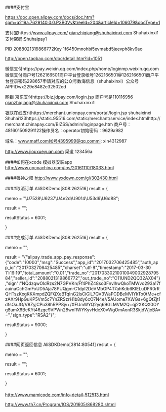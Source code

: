 ####支付宝

https://doc.open.alipay.com/docs/doc.htm?spm=a219a.7629140.0.0.P3B0Vv&treeId=204&articleId=106079&docType=1




支付宝https://www.alipay.com/ qianzhiqiang@shuhaixinxi.com Shuhaixinxi1 支付密码:Shuhaipay1

PID 2088021319866772Key 1f6450mnohbi5evmabd5jeevph8kv9ao

http://open.taobao.com/doc/detail.htm?id=1051

微信支付https://pay.weixin.qq.com/index.php/home/loginmp.weixin.qq.com微信支付商户号1262166501商户平台登录帐号1262166501@1262166501商户平台登录密码298657申请对应的公众号数海信息（shuhaixinxi）公众号APPIDwx229e8482e32502ed

网银 京东支付https://biz.jdpay.com/login.jsp 商户号是110116956 qianzhiqiang@shuhaixinxi.com Shuhaixinxi1

银联在线支付https://merchant.unionpay.com/portal/login.jsp shuhaixinxi Shuhai123https://static.95516.com/static/merchant/service/index.htmlhttp://merchant.chinapay.com/BIZSS/admin/loginpage.htm 商户号：481601509291122操作员名：operator初始密码：9629a982

域名：www.maff.com帐号4395999@qq.commi: xin4312987

http://www.jiouxueyuan.com 渠道 123456a


####如何在xcode 模拟器安装app
http://www.cocoachina.com/ios/20161110/18033.html

####兽神之叹
http://www.yxdown.com/gl/302430.html

####取消订单
AliSDKDemo[808:262516] result = {

 memo = "\U7528\U6237\U4e2d\U9014\U53d6\U6d88";

 result = "";

 resultStatus = 6001;

}

####完成订单
AliSDKDemo[808:262516] result = {

 memo = "";

 result = "{\"alipay_trade_app_pay_response\":{\"code\":\"10000\",\"msg\":\"Success\",\"app_id\":\"2017032706425485\",\"auth_app_id\":\"2017032706425485\",\"charset\":\"utf-8\",\"timestamp\":\"2017-03-30 11:16:19\",\"total_amount\":\"0.01\",\"trade_no\":\"2017033021001004900292879584\",\"seller_id\":\"2088021319866772\",\"out_trade_no\":\"O11UND2QQ32AX04\"},\"sign\":\"NQdzqwOIdRzs2N7GPVKn/Ff4PhZ48so3FnvlhwQkoTMWvo293a17fauinaCchGmFxUD5Aja78PUQgmrC1dpI2DeVMbGP4T7ahKdb6KIELuDFR0rRQHTszKxgKKXmpdZQFQXeBTqInG2lsCiGlL7QV3WaPCDBeMVIYkTo0tMe+cfzAXr9HpGuKP5Vm5c7YnZRSzrH1b8dy6cO7N4e//5AUome7XWGs+6gQtZjt1dfsOaJG/V8ZyjCPu38hRPP8jv+/XFUmWYQ2yq69GLMVM2Q+qj2XKQX0OYg8umX6BeKYt46zge9VPWn28wnRWYKyvHdeX0vWgOmAonR3SkjdWjoBA==\",\"sign_type\":\"RSA2\"}";

 resultStatus = 9000;

}

####网页返回信息
AliSDKDemo[3814:80541] reslut = {

 memo = "";

 result = "";

 resultStatus = 6001;

}


####
http://www.mamicode.com/info-detail-512513.html


http://www.th7.cn/Program/IOS/201605/868280.shtml





